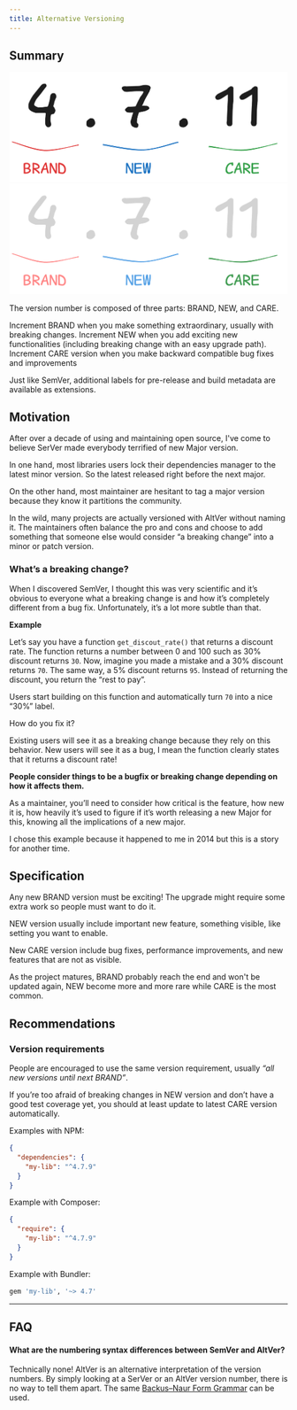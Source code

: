 ```yaml
---
title: Alternative Versioning
---
```


## Summary

![ALTVER summary](./public/assets/altver.png#gh-light-mode-only)
![ALTVER summary](./public/assets/altver-dark.png#gh-dark-mode-only)


The version number is composed of three parts: BRAND, NEW, and CARE.

Increment BRAND when you make something extraordinary, usually with breaking changes. Increment NEW
when you add exciting new functionalities (including breaking change with an easy upgrade path). Increment
CARE version when you make backward compatible bug fixes and improvements

Just like SemVer, additional labels for pre-release and build metadata are available as extensions.

## Motivation

After over a decade of using and maintaining open source, I've come to believe SerVer made everybody terrified of new Major version.

In one hand, most libraries users lock their dependencies manager to the latest minor version. So the latest released right before the next major.

On the other hand, most maintainer are hesitant to tag a major version because they know it partitions the community.

In the wild, many projects are actually versioned with AltVer without naming it. The maintainers often balance the pro and cons and choose to add something that someone else would consider “a breaking change” into a minor or patch version.

### What’s a breaking change?

When I discovered SemVer, I thought this was very scientific and it’s obvious to everyone what a breaking change is and how it’s completely different from a bug fix. Unfortunately, it’s a lot more subtle than that.

**Example**

Let’s say you have a function `get_discout_rate()` that returns a discount rate. The function returns a number between 0 and 100 such as 30% discount returns `30`. Now, imagine you made a mistake and a 30% discount returns `70`. The same way, a 5% discount returns `95`. Instead of returning the discount, you return the “rest to pay”.

Users start building on this function and automatically turn `70` into a nice “30%” label.

How do you fix it?

Existing users will see it as a breaking change because they rely on this behavior. New users will see it as a bug, I mean the function clearly states that it returns a discount rate!

**People consider things to be a bugfix or breaking change depending on how it affects them.**

As a maintainer, you’ll need to consider how critical is the feature, how new it is, how heavily it’s used to figure if it’s worth releasing a new Major for this, knowing all the implications of a new major.

I chose this example because it happened to me in 2014 but this is a story for another time.


## Specification

Any new BRAND version must be exciting! The upgrade might require some extra work so people must want to do it.
 
NEW version usually include important new feature, something visible, like setting you want to enable.

New CARE version include bug fixes, performance improvements, and new features that are not as visible.

As the project matures, BRAND probably reach the end and won't be updated again, NEW become more and more rare while CARE is the most common.

## Recommendations

### Version requirements

People are encouraged to use the same version requirement, usually _“all new versions until next BRAND”_.

If you’re too afraid of breaking changes in NEW version and don’t have a good test coverage yet, you should at least update to latest CARE version automatically.

Examples with NPM:

```json
{
  "dependencies": {
    "my-lib": "^4.7.9"
  }
}
```

Example with Composer:

```json
{
  "require": {
    "my-lib": "^4.7.9"
  }
}
```

Example with Bundler:

```ruby
gem 'my-lib', '~> 4.7'
```

---

## FAQ

#### What are the numbering syntax differences between SemVer and AltVer?

Technically none! AltVer is an alternative interpretation of the version numbers. By simply looking at a SerVer or an AltVer version number, there is no way to tell them apart. The same [Backus–Naur Form Grammar](https://semver.org/#backusnaur-form-grammar-for-valid-semver-versions) can be used.
